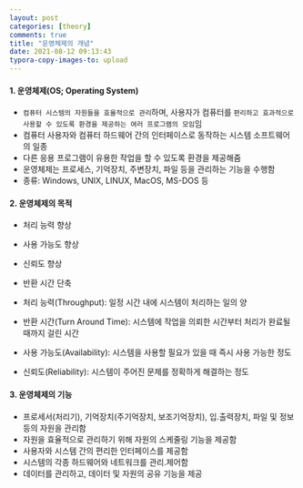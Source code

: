 ```yaml
---
layout: post
categories: [theory]
comments: true
title: "운영체제의 개념"
date: 2021-08-12 09:13:43
typora-copy-images-to: upload
---
```


#### 1. 운영체제(OS; Operating System)

- `컴퓨터 시스템의 자원들을 효율적으로 관리`하며, 사용자가 컴퓨터를 `편리하고 효과적으로 사용할 수 있도록 환경을 제공하는 여러 프로그램의 모임`임
- 컴퓨터 사용자와 컴퓨터 하드웨어 간의 인터페이스로 동작하는 시스템 소프트웨어의 일종
- 다른 응용 프로그램이 유용한 작업을 할 수 있도록 환경을 제공해줌
- 운영체제는 프로세스, 기억장치, 주변장치, 파일 등을 관리하는 기능을 수행함
- 종류: Windows, UNIX, LINUX, MacOS, MS-DOS 등

#### 2. 운영체제의 목적

- 처리 능력 향상
- 사용 가능도 향상
- 신뢰도 향상
- 반환 시간 단축



- 처리 능력(Throughput): 일정 시간 내에 시스템이 처리하는 일의 양
- 반환 시간(Turn Around Time): 시스템에 작업을 의뢰한 시간부터 처리가 완료될 때까지 걸린 시간
- 사용 가능도(Availability): 시스템을 사용할 필요가 있을 때 즉시 사용 가능한 정도
- 신뢰도(Reliability): 시스템이 주어진 문제를 정확하게 해결하는 정도

#### 3. 운영체제의 기능

- 프로세서(처리기), 기억장치(주기억장치, 보조기억장치), 입.출력장치, 파일 및 정보 등의 자원을 관리함
- 자원을 효율적으로 관리하기 위해 자원의 스케줄링 기능을 제공함
- 사용자와 시스템 간의 편리한 인터페이스를 제공함
- 시스템의 각종 하드웨어와 네트워크를 관리.제어함
- 데이터를 관리하고, 데이터 및 자원의 공유 기능을 제공
